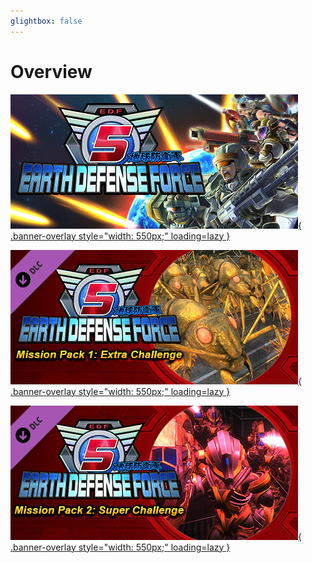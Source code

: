```yaml
---
glightbox: false
---
```


# Overview

[![Base Game](../images/base_game.jpg){ .banner-overlay style="width: 550px;" loading=lazy }](Base/index.md)

[![Mission Pack 1](../images/mission_pack_1.jpg){ .banner-overlay style="width: 550px;" loading=lazy }](DLC1/index.md)

[![Mission Pack 2](../images/mission_pack_2.jpg){ .banner-overlay style="width: 550px;" loading=lazy }](DLC2/index.md)
